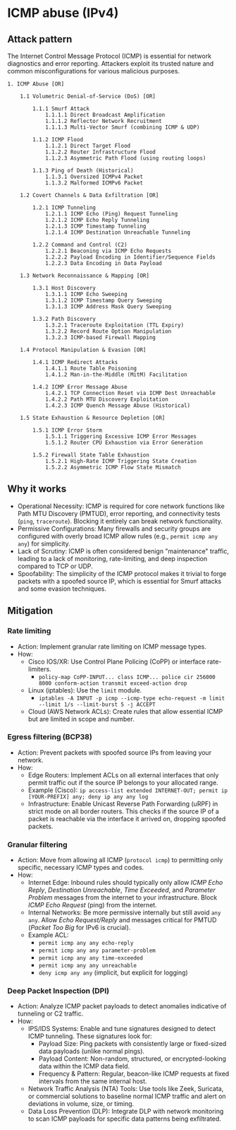 # ICMP abuse (IPv4)

## Attack pattern

The Internet Control Message Protocol (ICMP) is essential for network diagnostics and error reporting. Attackers 
exploit its trusted nature and common misconfigurations for various malicious purposes.

```text
1. ICMP Abuse [OR]

    1.1 Volumetric Denial-of-Service (DoS) [OR]
    
        1.1.1 Smurf Attack
            1.1.1.1 Direct Broadcast Amplification
            1.1.1.2 Reflector Network Recruitment
            1.1.1.3 Multi-Vector Smurf (combining ICMP & UDP)
            
        1.1.2 ICMP Flood
            1.1.2.1 Direct Target Flood
            1.1.2.2 Router Infrastructure Flood
            1.1.2.3 Asymmetric Path Flood (using routing loops)
            
        1.1.3 Ping of Death (Historical)
            1.1.3.1 Oversized ICMPv4 Packet
            1.1.3.2 Malformed ICMPv6 Packet
            
    1.2 Covert Channels & Data Exfiltration [OR]
    
        1.2.1 ICMP Tunneling
            1.2.1.1 ICMP Echo (Ping) Request Tunneling
            1.2.1.2 ICMP Echo Reply Tunneling
            1.2.1.3 ICMP Timestamp Tunneling
            1.2.1.4 ICMP Destination Unreachable Tunneling
            
        1.2.2 Command and Control (C2)
            1.2.2.1 Beaconing via ICMP Echo Requests
            1.2.2.2 Payload Encoding in Identifier/Sequence Fields
            1.2.2.3 Data Encoding in Data Payload
            
    1.3 Network Reconnaissance & Mapping [OR]
    
        1.3.1 Host Discovery
            1.3.1.1 ICMP Echo Sweeping
            1.3.1.2 ICMP Timestamp Query Sweeping
            1.3.1.3 ICMP Address Mask Query Sweeping
            
        1.3.2 Path Discovery
            1.3.2.1 Traceroute Exploitation (TTL Expiry)
            1.3.2.2 Record Route Option Manipulation
            1.3.2.3 ICMP-based Firewall Mapping
            
    1.4 Protocol Manipulation & Evasion [OR]
    
        1.4.1 ICMP Redirect Attacks
            1.4.1.1 Route Table Poisoning
            1.4.1.2 Man-in-the-Middle (MitM) Facilitation
            
        1.4.2 ICMP Error Message Abuse
            1.4.2.1 TCP Connection Reset via ICMP Dest Unreachable
            1.4.2.2 Path MTU Discovery Exploitation
            1.4.2.3 ICMP Quench Message Abuse (Historical)
            
    1.5 State Exhaustion & Resource Depletion [OR]
    
        1.5.1 ICMP Error Storm
            1.5.1.1 Triggering Excessive ICMP Error Messages
            1.5.1.2 Router CPU Exhaustion via Error Generation
            
        1.5.2 Firewall State Table Exhaustion
            1.5.2.1 High-Rate ICMP Triggering State Creation
            1.5.2.2 Asymmetric ICMP Flow State Mismatch
```

## Why it works

-   Operational Necessity: ICMP is required for core network functions like Path MTU Discovery (PMTUD), error reporting, and connectivity tests (`ping`, `traceroute`). Blocking it entirely can break network functionality.
-   Permissive Configurations: Many firewalls and security groups are configured with overly broad ICMP allow rules (e.g., `permit icmp any any`) for simplicity.
-   Lack of Scrutiny: ICMP is often considered benign "maintenance" traffic, leading to a lack of monitoring, rate-limiting, and deep inspection compared to TCP or UDP.
-   Spoofability: The simplicity of the ICMP protocol makes it trivial to forge packets with a spoofed source IP, which is essential for Smurf attacks and some evasion techniques.

## Mitigation

### Rate limiting

-   Action: Implement granular rate limiting on ICMP message types.
-   How:
    -   Cisco IOS/XR: Use Control Plane Policing (CoPP) or interface rate-limiters.
        -   `policy-map CoPP-INPUT... class ICMP... police cir 256000 8000 conform-action transmit exceed-action drop`
    -   Linux (iptables): Use the `limit` module.
        -   `iptables -A INPUT -p icmp --icmp-type echo-request -m limit --limit 1/s --limit-burst 5 -j ACCEPT`
    -   Cloud (AWS Network ACLs): Create rules that allow essential ICMP but are limited in scope and number.

### Egress filtering (BCP38)

-   Action: Prevent packets with spoofed source IPs from leaving your network.
-   How:
    -   Edge Routers: Implement ACLs on all external interfaces that only permit traffic out if the source IP belongs to your allocated range.
    -   Example (Cisco): `ip access-list extended INTERNET-OUT; permit ip [YOUR-PREFIX] any; deny ip any any log`
    -   Infrastructure: Enable Unicast Reverse Path Forwarding (uRPF) in strict mode on all border routers. This checks if the source IP of a packet is reachable via the interface it arrived on, dropping spoofed packets.

### Granular filtering

-   Action: Move from allowing all ICMP (`protocol icmp`) to permitting only specific, necessary ICMP types and codes.
-   How:
    -   Internet Edge: Inbound rules should typically only allow *ICMP Echo Reply*, *Destination Unreachable*, *Time Exceeded*, and *Parameter Problem* messages from the internet to your infrastructure. Block *ICMP Echo Request* (ping) from the internet.
    -   Internal Networks: Be more permissive internally but still avoid `any any`. Allow *Echo Request/Reply* and messages critical for PMTUD (*Packet Too Big* for IPv6 is crucial).
    -   Example ACL:
        -   `permit icmp any any echo-reply`
        -   `permit icmp any any parameter-problem`
        -   `permit icmp any any time-exceeded`
        -   `permit icmp any any unreachable`
        -   `deny icmp any any` (implicit, but explicit for logging)

### Deep Packet Inspection (DPI)

-   Action: Analyze ICMP packet payloads to detect anomalies indicative of tunneling or C2 traffic.
-   How:
    -   IPS/IDS Systems: Enable and tune signatures designed to detect ICMP tunneling. These signatures look for:
        -   Payload Size: Ping packets with consistently large or fixed-sized data payloads (unlike normal pings).
        -   Payload Content: Non-random, structured, or encrypted-looking data within the ICMP data field.
        -   Frequency & Pattern: Regular, beacon-like ICMP requests at fixed intervals from the same internal host.
    -   Network Traffic Analysis (NTA) Tools: Use tools like Zeek, Suricata, or commercial solutions to baseline normal ICMP traffic and alert on deviations in volume, size, or timing.
    -   Data Loss Prevention (DLP): Integrate DLP with network monitoring to scan ICMP payloads for specific data patterns being exfiltrated.